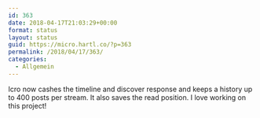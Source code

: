 ```yaml
---
id: 363
date: 2018-04-17T21:03:29+00:00
format: status
layout: status
guid: https://micro.hartl.co/?p=363
permalink: /2018/04/17/363/
categories:
  - Allgemein
---
```

Icro now cashes the timeline and discover response and keeps a history up to 400 posts per stream. It also saves the read position. I love working on this project!